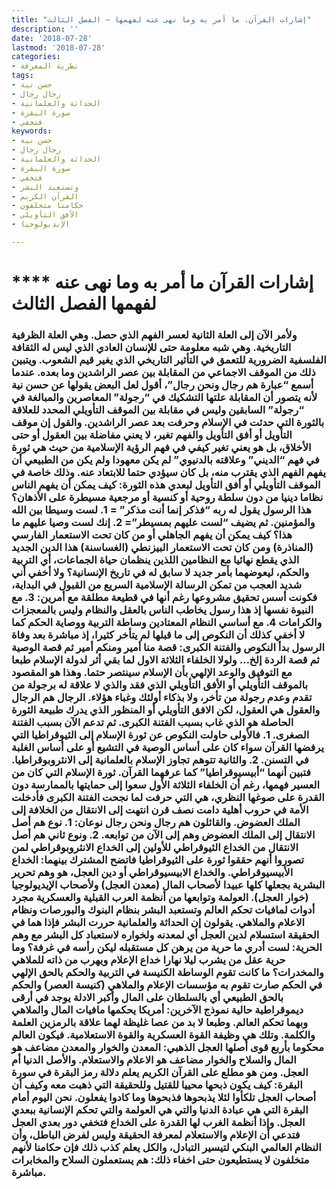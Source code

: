 ```yaml
---
title: "إشارات القرآن، ما أمر به وما نهى عنه لفهمها – الفصل الثالث"
description: ''
date: '2018-07-28'
lastmod: '2018-07-28'
categories:
- نظرية المعرفة
tags:
- حسن نية
- رجال رجال
- الحداثة والعلمانية
- سورة البقرة
- فتخفي
keywords:
- حسن نية
- رجال رجال
- الحداثة والعلمانية
- سورة البقرة
- فتخفي
- وتستعبد البشر
- القرآن الكريم
- حكامنا متخلفون
- الأفق التأويلي
- الإيديولوجيا

---
```

# **** **إشارات القرآن ما أمر به وما نهى عنه لفهمها الفصل الثالث**

### ولأمر الآن إلى العلة الثانية لعسر الفهم الذي حصل. وهي العلة الظرفية التاريخية. وهي شبه معلومة حتى للإنسان العادي الذي ليس له الثقافة الفلسفية الضرورية للتعمق في التأثير التاريخي الذي يغير قيم الشعوب. ويتبين ذلك من الموقف الاجماعي من المقابلة بين عصر الراشدين وما بعده. عندما أسمع “عبارة هم رجال ونحن رجال”، أقول لعل البعض يقولها عن حسن نية لأنه يتصور أن المقابلة علتها التشكيك في “رجولة” المعاصرين والمبالغة في “رجولة” السابقين وليس في مقابلة بين الموقف التأويلي المحدد للعلاقة بالثورة التي حدثت في الإسلام وحرفت بعد عصر الراشدين. والقول إن موقف التأويل أو أفق التأويل والفهم تغير، لا يعني مفاضلة بين العقول أو حتى الأخلاق، بل هو يعني تغير كيفي في فهم الرؤية الإسلامية من حيث هي ثورة في فهم “الديني” وعلاقته بالدنيوي” لم يكن معهودا ولم يكن من الطبيعي أن يفهم الفهم الذي يقترب منه، بل كان سيؤدي حتما للابتعاد عنه. وذلك خاصة في الموقف التأويلي أو أفق التأويل لبعدي هذه الثورة: كيف يمكن أن يفهم الناس نظاما دينيا من دون سلطة روحية أو كنسية أو مرجعية مسيطرة على الأذهان؟ هذا الرسول يقول له ربه “فذكر إنما أنت مذكر” = 1. لست وسيطا بين الله والمؤمنين. ثم يضيف “لست عليهم بمسيطر”= 2. إنك لست وصيا عليهم ما هذا؟ كيف يمكن أن يفهم الجاهلي أو من كان تحت الاستعمار الفارسي (المناذرة) ومن كان تحت الاستعمار البيزنطي (الغساسنة) هذا الدين الجديد الذي يقطع نهائيا مع النظامين اللذين ينظمان حياة الجماعات، أي التربية والحكم، ليعوضهما بأمر جديد لا سابق له في تاريخ الإنسانية؟ ولا أخفي أني شديد العجب من تمكن الرسالة الإسلامية السريع من القبول في البداية، فكونت أسس تحقيق مشروعها رغم أنها في قطيعة مطلقة مع أمرين: 3. مع النبوة نفسها إذ هذا رسول يخاطب الناس بالعقل والنظام وليس بالمعجزات والكرامات 4. مع أساسي النظام المعتادين وساطة التربية ووصاية الحكم كما لا أخفي كذلك أن النكوص إلى ما قبلها لم يتأخر كثيرا، إذ مباشرة بعد وفاة الرسول بدأ النكوص والفتنة الكبرى: قصة منا أمير ومنكم أمير ثم قصة الوصية ثم قصة الردة إلخ… ولولا الخلفاء الثلاثة الاول لما بقي أثر لدولة الإسلام طبعا مع التوفيق والوعد الإلهي بأن الإسلام سينتصر حتما. وهذا هو المقصود بالموقف التأويلي أو الأفق التأويلي الذي فقد والذي لا علاقة له برجولة من تقدم وعدم رجولة من تأخر، ولا بذكاء أولئك وغباء هؤلاء. الرجال هم الرجال والعقول هي العقول، لكن الافق التأويلي أو المنظور الذي يدرك طبيعة الثورة الحاصلة هو الذي غاب بسبب الفتنة الكبرى. ثم تدعم الآن بسبب الفتنة الصغرى. 1. فالأولى حاولت النكوص عن ثورة الإسلام إلى الثيوقراطيا التي يرفضها القرآن سواء كان على أساس الوصية في التشيع أو على أساس الغلبة في التسنن. 2. والثانية تتوهم تجاوز الإسلام بالعلمانية إلى الانثروبوقراطيا. فتبين أنهما “أبيسيوقراطيا” كما عرفهما القرآن. ثورة الإسلام التي كان من العسير فهمها، رغم أن الخلفاء الثلاثة الأول سعوا إلى حمايتها بالممارسة دون القدرة على صوغها النظري، هي التي حرفت لما نجحت الفتنة الكبرى فأدخلت الأمة في حروب أهلية دامت نصف قرن انتهت إلى الانتقال من الخلافة إلى الملك العضوض. والقائلون هم رجال ونحن رجال نوعان: 1. نوع هم أصل الانتقال إلى الملك العضوض وهم إلى الآن من توابعه. 2. ونوع ثاني هم أصل الانتقال من الخداع الثيوقراطي للأولين إلى الخداع الانثروبوقراطي لمن تصوروا أنهم حققوا ثورة على الثيوقراطيا فاتضح المشترك بينهما: الخداع الأبيسيوقراطي. والخداع الابيسيوقراطي أو دين العجل، هو وهم تحرير البشرية بجعلها كلها عبيدا لأصحاب المال (معدن العجل) ولأصحاب الإيديولوجيا (خوار العجل). العولمة وتوابعها من أنظمة العرب القبلية والعسكرية مجرد أدوات لمافيات تحكم العالم وتستعبد البشر بنظام البنوك والبورصات ونظام الاعلام والملاهي. يقولون إن الحداثة والعلمانية حررت البشر فإذا هما في الحقيقة استسلام لدين العجل أي لمعدنه ولخواره لاستعباد كل البشر مع وهم الحرية: لست أدري ما حرية من يرهن كل مستقبله ليكن رأسه في غرفة؟ وما حرية عقل من يشرب ليلا نهارا خداع الإعلام ويهرب من ذاته للملاهي والمخدرات؟ ما كانت تقوم الوساطة الكنيسة في التربية والحكم بالحق الإلهي في الحكم صارت تقوم به مؤسسات الإعلام والملاهي (كنيسة العصر) والحكم بالحق الطبيعي أي بالسلطان على المال وأكبر الادلة يوجد في أرقى ديموقراطية حالية نموذج الآخرين: أمريكا يحكمها مافيات المال والملاهي وبهما تحكم العالم. وطبعا لا بد من عصا غليظة لهما علاقة بالرمزين العلمة والكلمة. وتلك هي وظيفة القوة العسكرية والقوة الاستعلامية. فيكون العالم محكوما بأربع قوى أصلها العجل الذهبي: المعدن والخوار والمعدن مضاعف هو المال والسلاح والخوار مضاعف هو الاعلام والاستعلام. والأصل الدنيا أم العجل. ومن هو مطلع على القرآن الكريم يعلم دلالة رمز البقرة في سورة البقرة: كيف يكون ذبحها محييا للقتيل وللحقيقة التي ذهبت معه وكيف أن أصحاب العجل تلكأوا لئلا يذبحوها فذبحوها وما كادوا يفعلون. نحن اليوم أمام البقرة التي هي عبادة الدنيا والتي هي العولمة والتي تحكم الإنسانية ببعدي العجل. وإذا أنظمة الغرب لها القدرة على الخداع فتخفي دور بعدي العجل فتدعي أن الإعلام والاستعلام لمعرفة الحقيقة وليس لفرض الباطل، وأن النظام العالمي البنكي لتيسير التبادل، والكل يعلم كذب ذلك فإن حكامنا لأنهم متخلفون لا يستطيعون حتى اخفاء ذلك: هم يستعملون السلاح والمخابرات مباشرة.

###